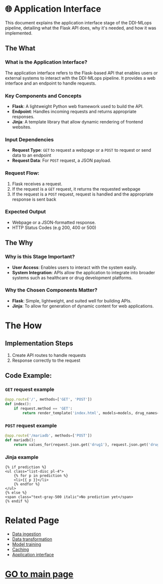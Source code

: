 # 🌐 Application Interface

This document explains the application interface stage of the DDI-MLops pipeline, detailing what the Flask API does, why it's needed, and how it was implemented.

## The What

### What is the Application Interface?

The application interface refers to the Flask-based API that enables users or external systems to interact with the DDI-MLops pipeline. It provides a web interface and an endpoint to handle requests.

### Key Components and Concepts
- **Flask**: A lightweight Python web framework used to build the API.
- **Endpoint**: Handles incoming requests and returns appropriate responses.
- **Jinja**: A template library that allow dynamic rendering of frontend websites.


### Input Dependencies
- **Request Type**: `GET` to request a webpage or a `POST` to request or send data to an endpoint  
- **Request Data**: For `POST` request, a JSON payload.


### Request Flow:
1. Flask receives a request.
2. If the request is a `GET` request, it returns the requested webpage
3. If the request is a `POST` request, request is handled and the appropriate response is sent back

### Expected Output
- Webpage or a JSON-formatted response.
- HTTP Status Codes (e.g 200, 400 or 500)


## The Why

### Why is this Stage Important?
- **User Access**: Enables users to interact with the system easily.
- **System Integration**: APIs allow the application to integrate into broader systems such as healthcare or drug development platforms.

### Why the Chosen Components Matter?

- **Flask**: Simple, lightweight, and suited well for building APIs.
- **Jinja**: To allow for generation of dynamic content for web applications. 

# The How

## Implementation Steps
1. Create API routes to handle requests
2. Response correctly to the request

## Code Example:

### `GET` request example
``` python
@app.route('/', methods=['GET', 'POST'])
def index():
    if request.method == 'GET':
        return render_template('index.html', models=models, drug_names=drug_names, prediction=prediction, previous_input=previous_input, prediction_history=prediction_history, dags_unpaused=is_dags_unpaused())
```

### `POST` request example
``` python
@app.route('/mariadb', methods=['POST'])
def mariadb():
    return values_for(request.json.get('drug1'), request.json.get('drug2'))
```

### Jinja example
``` xhtml
{% if prediction %}
<ul class="list-disc pl-4">
    {% for p in prediction %}
    <li>{{ p }}</li>
    {% endfor %}
</ul>
{% else %}
<span class="text-gray-500 italic">No prediction yet</span>
{% endif %}                            
```

# Related Page
- [Data ingestion](data_ingestion.md)
- [Data transformation](data_transformation.md)
- [Model training](model_training.md)
- [Caching](caching.md)
- [Application interface](application_interface.md)

# [GO to main page](../README.md)